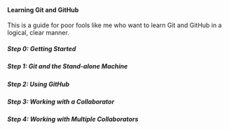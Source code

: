 #### Learning Git and GitHub

This is a guide for poor fools like me who want to learn Git and GitHub in a logical, clear manner.

##### Step 0: Getting Started



##### Step 1: Git and the Stand-alone Machine



##### Step 2: Using GitHub



##### Step 3: Working with a Collaborator



##### Step 4: Working with Multiple Collaborators
